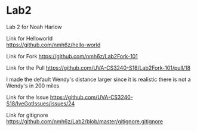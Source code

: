 # Lab2
Lab 2 for Noah Harlow 

Link for Helloworld  
https://github.com/nmh6z/hello-world

Link for Fork
https://github.com/nmh6z/Lab2Fork-101

Link for the Pull
https://github.com/UVA-CS3240-S18/Lab2Fork-101/pull/18

I made the default Wendy's distance larger since it is realistic there is not a Wendy's in 200 miles

Link for the Issue
https://github.com/UVA-CS3240-S18/IveGotIssues/issues/24


Link for gitignore
https://github.com/nmh6z/Lab2/blob/master/gitignore.gitignore


